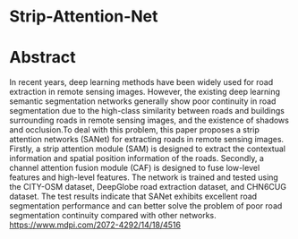 # Strip-Attention-Net

# Abstract

  In recent years, deep learning methods have been widely used for road extraction in remote sensing images. However, the existing deep learning semantic segmentation networks generally show poor continuity in road segmentation due to the high-class similarity between roads and buildings surrounding roads in remote sensing images, and the existence of shadows and occlusion.To deal with this problem, this paper proposes a strip attention networks (SANet) for extracting roads in remote sensing images. Firstly, a strip attention module (SAM) is designed to extract the contextual information and spatial position information of the roads. Secondly, a channel attention fusion module (CAF) is designed to fuse low-level features and high-level features. The network is trained and tested using the CITY-OSM dataset, DeepGlobe road extraction dataset, and CHN6CUG dataset. The test results indicate that SANet exhibits excellent road segmentation performance and can better solve the problem of poor road segmentation continuity compared with other networks. 
  https://www.mdpi.com/2072-4292/14/18/4516
